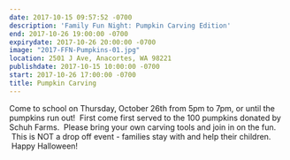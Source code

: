 ```yaml
---
date: 2017-10-15 09:57:52 -0700
description: 'Family Fun Night: Pumpkin Carving Edition'
end: 2017-10-26 19:00:00 -0700
expirydate: 2017-10-26 20:00:00 -0700
image: "2017-FFN-Pumpkins-01.jpg"
location: 2501 J Ave, Anacortes, WA 98221
publishdate: 2017-10-15 10:00:00 -0700
start: 2017-10-26 17:00:00 -0700
title: Pumpkin Carving
---
```



Come to school on Thursday, October 26th from 5pm to 7pm, or until the pumpkins run out!  First come first served to the 100 pumpkins donated by Schuh Farms.  Please bring your own carving tools and join in on the fun.  This is NOT a drop off event - families stay with and help their children.  Happy Halloween!